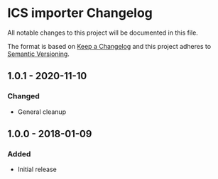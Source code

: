 # ICS importer Changelog

All notable changes to this project will be documented in this file.

The format is based on [Keep a Changelog](http://keepachangelog.com/) and this project adheres to [Semantic Versioning](http://semver.org/).

## 1.0.1 - 2020-11-10
### Changed
- General cleanup

## 1.0.0 - 2018-01-09
### Added
- Initial release
